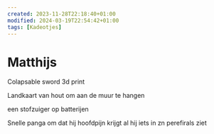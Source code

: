 ```yaml
---
created: 2023-11-28T22:18:40+01:00
modified: 2024-03-19T22:54:42+01:00
tags: [Kadeotjes]
---
```


# Matthijs

Colapsable sword 3d print

Landkaart van hout om aan de muur te hangen

een stofzuiger op batterijen

Snelle panga om dat hij hoofdpijn krijgt al hij iets in zn perefirals ziet
